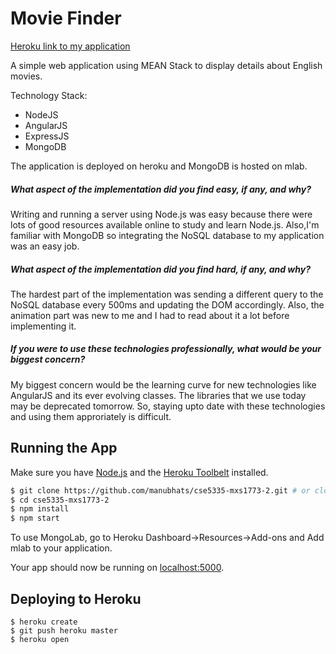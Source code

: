 # Movie Finder

[Heroku link to my application](http://cse5335-mxs1773-2.herokuapp.com/)

A simple web application using MEAN Stack to display details about English movies.

Technology Stack:
  - NodeJS
  - AngularJS
  - ExpressJS
  - MongoDB

The application is deployed on heroku and MongoDB is hosted on mlab.

##### What aspect of the implementation did you find easy, if any, and why?
Writing and running a server using Node.js was easy because there were lots of good resources available online to study and learn Node.js. Also,I'm familiar with MongoDB so integrating the NoSQL database to my application was an easy job.

##### What aspect of the implementation did you find hard, if any, and why? 
The hardest part of the implementation was sending a different query to the NoSQL database every 500ms and updating the DOM accordingly. Also, the animation part was new to me and I had to read about it a lot before implementing it.

##### If you were to use these technologies professionally, what would be your biggest concern?  
My biggest concern would be the learning curve for new technologies like AngularJS and its ever evolving classes. The libraries that we use today may be deprecated tomorrow. So, staying upto date with these technologies and using them approriately is difficult. 

## Running the App
Make sure you have [Node.js](http://nodejs.org/) and the [Heroku Toolbelt](https://toolbelt.heroku.com/) installed.

```sh
$ git clone https://github.com/manubhats/cse5335-mxs1773-2.git # or clone your own fork
$ cd cse5335-mxs1773-2
$ npm install
$ npm start
```
To use MongoLab, go to Heroku Dashboard->Resources->Add-ons and Add mlab to your application.

Your app should now be running on [localhost:5000](http://localhost:5000/).

## Deploying to Heroku

```
$ heroku create
$ git push heroku master
$ heroku open
```
   [//]:#References
   [node.js]: <http://nodejs.org>
   [Twitter Bootstrap]: <http://twitter.github.com/bootstrap/>
   [express]: <http://expressjs.com>
   [AngularJS]: <http://angularjs.org>
   [Heroku getting Started]: <https://github.com/heroku/node-js-getting-started>
   [Mongoose]: <http://mongoosejs.com/docs/queries.html>
   [Mongoose]: <http://docs.mlab.com/languages/>
   